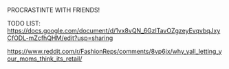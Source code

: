 PROCRASTINTE WITH FRIENDS!

TODO LIST:
https://docs.google.com/document/d/1vx8vQN_6GzlTavOZgzeyEvqvbqJxyCfODL-mZcfhQHM/edit?usp=sharing

https://www.reddit.com/r/FashionReps/comments/8vp6jx/why_yall_letting_your_moms_think_its_retail/